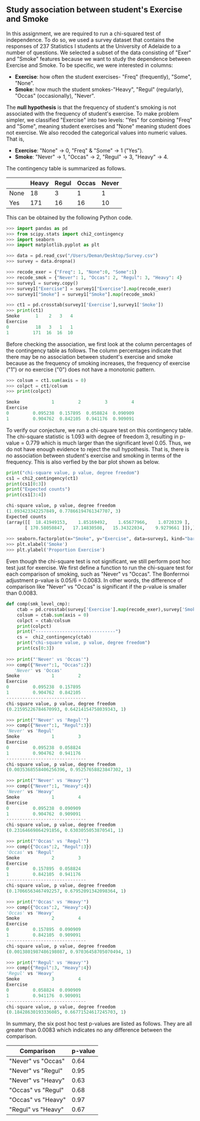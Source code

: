 ## Study association between student's Exercise and Smoke ##

In this assignment, we are required to run a chi-squared test of independence. To do so, we used a survey dataset that contains the responses of 237 Statistics I students at the University of Adelaide to a number of questions. We selected a subset of the data consisting of "Exer" and "Smoke" features because we want to study the dependence between Exercise and Smoke. To be specific, we were interested in columns:
- **Exercise**: how often the student exercises- "Freq" (frequently), "Some", "None".
- **Smoke**: how much the student smokes-"Heavy", "Regul" (regularly), "Occas" (occasionally), "Never".

The **null hypothesis** is that the frequency of student's smoking is not associated with the frequency of student's exercise. To make problem simpler, we classified "Exercise" into two levels: "Yes" for combining "Freq" and "Some", meaning student exercises and "None" meaning student does not exercise. We also recoded the categorical values into numeric values. That is,
- **Exercise**: "None" -> 0, "Freq" & "Some" -> 1 ("Yes").
- **Smoke**: "Never" -> 1, "Occas" -> 2, "Regul" -> 3, "Heavy" -> 4.

The contingency table is summarized as follows.

|       | Heavy   |  Regul  |  Occas  |  Never  |
|-------|-----|-----|-----|-----|
|  None    |  18  | 3  | 1   |  1  |
|  Yes    |  171 | 16 | 16  |  10 |

This can be obtained by the following Python code.
```python
>>> import pandas as pd
>>> from scipy.stats import chi2_contingency
>>> import seaborn
>>> import matplotlib.pyplot as plt

>>> data = pd.read_csv("/Users/Deman/Desktop/Survey.csv")
>>> survey = data.dropna()

>>> recode_exer = {"Freq": 1, "None":0, "Some":1}
>>> recode_smok = {"Never": 1, "Occas": 2, "Regul": 3, "Heavy": 4}
>>> survey1 = survey.copy()
>>> survey1["Exercise"] = survey1["Exercise"].map(recode_exer)
>>> survey1["Smoke"] = survey1["Smoke"].map(recode_smok)

>>> ct1 = pd.crosstab(survey1['Exercise'],survey1['Smoke'])
>>> print(ct1)
Smoke      1    2   3   4
Exercise                 
0          18   3   1   1
1         171  16  16  10
```
Before checking the association, we first look at the column percentages of the contingency table as follows. The column percentages indicate that there may be no association between student's exercise and smoke because as the frequency of smoking increases, the frequency of exercise ("1") or no exercise ("0") does not have a monotonic pattern. 
```python
>>> colsum = ct1.sum(axis = 0)
>>> colpct = ct1/colsum
>>> print(colpct)

Smoke            1         2         3         4
Exercise                                        
0         0.095238  0.157895  0.058824  0.090909
1         0.904762  0.842105  0.941176  0.909091
```

To verify our conjecture, we run a chi-square test on this contingency table. The chi-square statistic is 1.093 with degree of freedom 3, resulting in p-value = 0.779 which is much larger than the significant level 0.05. Thus, we do not have enough evidence to reject the null hypothesis. That is, there is no association between student's exercise and smoking in terms of the frequency. This is also verfied by the bar plot shown as below.
```python
print("chi-square value, p value, degree freedom")
cs1 = chi2_contingency(ct1)
print(cs1[0:3])
print("Expected counts")
print(cs1[3:4])

chi-square value, p value, degree freedom
(1.093423342257849, 0.77866194761347707, 3)
Expected counts
(array([[  18.41949153,    1.85169492,    1.65677966,    1.0720339 ],
       [ 170.58050847,   17.14830508,   15.34322034,    9.9279661 ]]),)
       
>>> seaborn.factorplot(x="Smoke", y="Exercise", data=survey1, kind="bar", ci=None)
>>> plt.xlabel('Smoke')
>>> plt.ylabel('Proportion Exercise')
```
Even though the chi-square test is not significant, we still perform post hoc test just for exercise. We first define a function to run the chi-square test for each comparison of smoking, such as "Never" vs "Occas". The Bonferrnoi adjustment p-value is 0.05/6 = 0.0083. In other words, the difference of comparison like "Never" vs "Occas" is significant if the p-value is smaller than 0.0083. 
```python
def comp(smk_level_cmp):
    ctab = pd.crosstab(survey['Exercise'].map(recode_exer),survey['Smoke'].map(smk_level_cmp))
    colsum = ctab.sum(axis = 0)
    colpct = ctab/colsum
    print(colpct)
    print("------------------------------")
    cs =  chi2_contingency(ctab)
    print("chi-square value, p value, degree freedom")
    print(cs[0:3])
    
>>> print("'Never' vs 'Occas'")    
>>> comp({"Never":1, "Occas":2})   
   'Never' vs 'Occas'
Smoke            1         2
Exercise                    
0         0.095238  0.157895
1         0.904762  0.842105
------------------------------
chi-square value, p value, degree freedom
(0.21595226784670993, 0.64214154758039343, 1)

>>> print("'Never' vs 'Regul'")    
>>> comp({"Never":1, "Regul":3})
'Never' vs 'Regul'
Smoke            1         3
Exercise                    
0         0.095238  0.058824
1         0.904762  0.941176
------------------------------
chi-square value, p value, degree freedom
(0.0035368558406256396, 0.95257658823847302, 1)

>>> print("'Never' vs 'Heavy'")  
>>> comp({"Never":1, "Heavy":4})
'Never' vs 'Heavy'
Smoke            1         4
Exercise                    
0         0.095238  0.090909
1         0.904762  0.909091
------------------------------
chi-square value, p value, degree freedom
(0.23164669864291856, 0.6303055053870541, 1)

>>> print("'Occas' vs 'Regul'")  
>>> comp({"Occas":2, "Regul":3})
'Occas' vs 'Regul'
Smoke            2         3
Exercise                    
0         0.157895  0.058824
1         0.842105  0.941176
------------------------------
chi-square value, p value, degree freedom
(0.17066563467492257, 0.67952091342098364, 1)

>>> print("'Occas' vs 'Heavy'")  
>>> comp({"Occas":2, "Heavy":4})
'Occas' vs 'Heavy'
Smoke            2         4
Exercise                    
0         0.157895  0.090909
1         0.842105  0.909091
------------------------------
chi-square value, p value, degree freedom
(0.0013801987486198087, 0.97036458705070494, 1)

>>> print("'Regul' vs 'Heavy'")  
>>> comp({"Regul":3, "Heavy":4})
'Regul' vs 'Heavy'
Smoke            3         4
Exercise                    
0         0.058824  0.090909
1         0.941176  0.909091
------------------------------
chi-square value, p value, degree freedom
(0.18428630193336085, 0.66771524617245703, 1)
```
In summary, the six post hoc test p-values are listed as follows. They are all greater than 0.0083 which indicates no any difference between the comparison. 

| Comparison | p-value |
|------------|---------|
|"Never" vs "Occas"| 0.64 |
|"Never" vs "Regul"| 0.95 |
|"Never" vs "Heavy"| 0.63 |
|"Occas" vs "Regul"| 0.68 |
|"Occas" vs "Heavy"| 0.97 |
|"Regul" vs "Heavy"| 0.67 |
